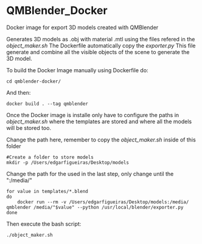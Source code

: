 # QMBlender_Docker
Docker image for export 3D models created with QMBlender

Generates 3D models as .obj with material .mtl using the files refered in the *object_maker.sh*
The Dockerfile automatically copy the *exporter.py*
This file generate and combine all the visible objects of the scene to generate the 3D model.

To build the Docker Image manually using Dockerfile do:
```
cd qmblender-docker/
```
And then:
```
docker build . --tag qmblender
```
Once the Docker image is installe only have to configure the paths in *object_maker.sh* where the templates
are stored and where all the models will be stored too.

Change the path here, remember to copy the *object_maker.sh* inside of this folder
```
#Create a folder to store models
mkdir -p /Users/edgarfigueiras/Desktop/models
```

Change the path for the used in the last step, only change until the ":/media/"
```
for value in templates/*.blend
do
    docker run --rm -v /Users/edgarfigueiras/Desktop/models:/media/ qmblender /media/"$value" --python /usr/local/blender/exporter.py
done
```

Then execute the bash script:
```
./object_maker.sh
```
